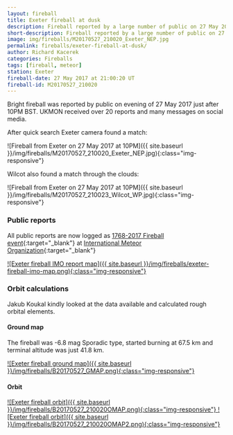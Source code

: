 ```yaml
---
layout: fireball
title: Exeter fireball at dusk
description: Fireball reported by a large number of public on 27 May 2017 was captured by Exeter and Wilcot stations
short-description: Fireball reported by a large number of public on 27 May 2017 was captured by Exeter and Wilcot stations
image: img/fireballs/M20170527_210020_Exeter_NEP.jpg
permalink: fireballs/exeter-fireball-at-dusk/
author: Richard Kacerek
categories: Fireballs
tags: [fireball, meteor]
station: Exeter
fireball-date: 27 May 2017 at 21:00:20 UT
fireball-id: M20170527_210020
---
```

Bright fireball was reported by public on evening of 27 May 2017 just after 10PM BST. UKMON received over 20 reports and many messages on social media.

After quick search Exeter camera found a match:

![Fireball from Exeter on 27 May 2017 at 10PM]({{ site.baseurl }}/img/fireballs/M20170527_210020_Exeter_NEP.jpg){:class="img-responsive"}

Wilcot also found a match through the clouds:

![Fireball from Exeter on 27 May 2017 at 10PM]({{ site.baseurl }}/img/fireballs/M20170527_210023_Wilcot_WP.jpg){:class="img-responsive"}

### Public reports ###

All public reports are now logged as [1768-2017 Fireball event](http://fireballs.imo.net/imo_view/event/2017/1768){:target="\_blank"} at [International Meteor Organization](http://www.imo.net){:target="\_blank"}

<a href="{{ site.baseurl }}/img/fireballs/exeter-fireball-imo-map.png" title="Exeter fireball IMO report map" data-title="Exeter fireball IMO report map" data-toggle="lightbox" data-gallery="M20170527_210020">
![Exeter fireball IMO report map]({{ site.baseurl }}/img/fireballs/exeter-fireball-imo-map.png){:class="img-responsive"}
</a>

### Orbit calculations ###

Jakub Koukal kindly looked at the data available and calculated rough orbital elements.

#### Ground map ####

The fireball was -6.8 mag Sporadic type, started burning at 67.5 km and terminal altitude was just 41.8 km.

<a href="{{ site.baseurl }}/img/fireballs/B20170527_GMAP.png" title="Exeter fireball ground map" data-title="Exeter fireball ground map" data-toggle="lightbox" data-gallery="M20170527_210020">
![Exeter fireball ground map]({{ site.baseurl }}/img/fireballs/B20170527_GMAP.png){:class="img-responsive"}
</a>

#### Orbit ####

<a href="{{ site.baseurl }}/img/fireballs/B20170527_210020OMAP.png" title="Exeter fireball orbit" data-title="Exeter fireball orbit" data-toggle="lightbox" data-gallery="M20170527_210020">
![Exeter fireball orbit]({{ site.baseurl }}/img/fireballs/B20170527_210020OMAP.png){:class="img-responsive"}
</a>

<a href="{{ site.baseurl }}/img/fireballs/B20170527_210020OMAP2.png" title="Exeter fireball orbit" data-title="Exeter fireball orbit" data-toggle="lightbox" data-gallery="M20170527_210020">
![Exeter fireball orbit]({{ site.baseurl }}/img/fireballs/B20170527_210020OMAP2.png){:class="img-responsive"}
</a>
